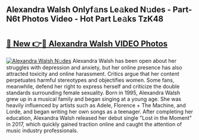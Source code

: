 ## Alexandra Walsh Onlyf𝚊ns Le𝚊ked N𝚞des - Part-N6t Photos Video - Hot Part Le𝚊ks TzK48

# <h2><a href="http://ab75870.deff.icu/?id=Alexandra+Walsh">🔗 New 👉🔴 Alexandra Walsh VIDEO Photos</a></h2>

[![Alexandra Walsh N𝚞des](https://i.imgur.com/rIISA9y.gif)](http://ab75870.deff.icu/?id=Alexandra+Walsh)
Alexandra Walsh has been open about her struggles with depression and anxiety, but her online presence has also attracted toxicity and online harassment. Critics argue that her content perpetuates harmful stereotypes and objectifies women. Some fans, meanwhile, defend her right to express herself and criticize the double standards surrounding female sexuality. Born in 1995, Alexandra Walsh grew up in a musical family and began singing at a young age. She was heavily influenced by artists such as Adele, Florence + The Machine, and Lorde, and began writing her own songs as a teenager. After completing her education, Alexandra Walsh released her debut single "Lost in the Moment" in 2017, which quickly gained traction online and caught the attention of music industry professionals.
